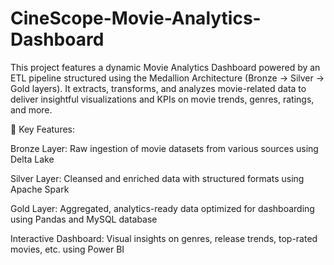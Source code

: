# CineScope-Movie-Analytics-Dashboard

This project features a dynamic Movie Analytics Dashboard powered by an ETL pipeline structured using the Medallion Architecture (Bronze → Silver → Gold layers). It extracts, transforms, and analyzes movie-related data to deliver insightful visualizations and KPIs on movie trends, genres, ratings, and more.

🔧 Key Features:

Bronze Layer: Raw ingestion of movie datasets from various sources using Delta Lake

Silver Layer: Cleansed and enriched data with structured formats using Apache Spark

Gold Layer: Aggregated, analytics-ready data optimized for dashboarding using Pandas and MySQL database

Interactive Dashboard: Visual insights on genres, release trends, top-rated movies, etc. using Power BI




